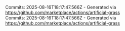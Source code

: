 Commits: 2025-08-16T18:17:47.566Z - Generated via https://github.com/marketplace/actions/artificial-grass
<br>
Commits: 2025-08-16T18:17:47.566Z - Generated via https://github.com/marketplace/actions/artificial-grass
<br>
